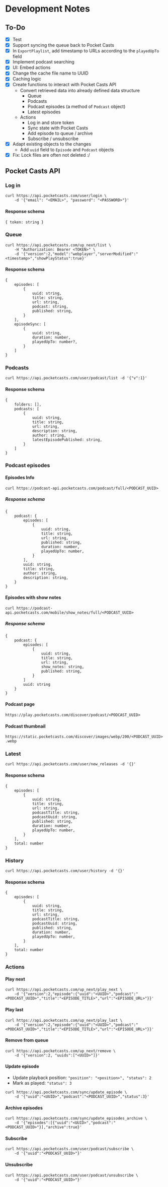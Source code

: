 # Development Notes

## To-Do

- [x] Test
- [x] Support syncing the queue back to Pocket Casts
- [x] In `ExportPlaylist`, add timestamp to URLs according to the `playedUpTo` field
- [x] Implement podcast searching
- [x] UI: Embed actions
- [x] Change the cache file name to UUID
- [x] Caching logic
- [x] Create functions to interact with Pocket Casts API
    - Convert retrieved data into already defined data structure
        - Queue
        - Podcasts
        - Podcast episodes (a method of `Podcast` object)
        - Latest episodes
    - Actions
        - Log in and store token
        - Sync state with Pocket Casts
        - Add episode to queue / archive
        - Subscribe / unsubscribe
- [x] Adapt existing objects to the changes
    - Add `uuid` field to `Episode` and `Podcast` objects
- [x] Fix: Lock files are often not deleted :/

## Pocket Casts API

### Log in

```shell
curl https://api.pocketcasts.com/user/login \
    -d '{"email": "<EMAIL>", "password": "<PASSWORD>"}'
```

#### Response schema

```shell
{ token: string }
```

### Queue

```shell
curl https://api.pocketcasts.com/up_next/list \
    -H "Authorization: Bearer <TOKEN>" \
    -d '{"version":2,"model":"webplayer","serverModified":"<timestamp>","showPlayStatus":true}'
```

#### Response schema

```
{
    episodes: [
        {
            uuid: string,
            title: string,
            url: string,
            podcast: string,
            published: string,
        }
    ],
    episodeSync: [
        {
            uuid: string,
            duration: number,
            playedUpTo: number?,
        }
    ]
}
```

### Podcasts

```shell
curl https://api.pocketcasts.com/user/podcast/list -d '{"v":1}'
```

#### Response schema

```
{
    folders: [],
    podcasts: [
        {
            uuid: string,
            title: string,
            url: string,
            description: string,
            author: string,
            latestEpisodePublished: string,
        }
    ]
}
```

### Podcast episodes

#### Episodes Info

```shell
curl https://podcast-api.pocketcasts.com/podcast/full/<PODCAST_UUID>
```

##### Response schema

```
{
    podcast: {
        episodes: [
            {
                uuid: string,
                title: string,
                url: string,
                published: string,
                duration: number,
                playedUpTo: number,
            }
        ],
        uuid: string,
        title: string,
        author: string,
        description: string,
    }
}
```
#### Episodes with show notes

```shell
curl https://podcast-api.pocketcasts.com/mobile/show_notes/full/<PODCAST_UUID>
```

##### Response schema

```
{
    podcast: {
        episodes: [
            {
                uuid: string,
                title: string,
                url: string,
                show_notes: string,
                published: string,
            }
        ]
        uuid: string
    }
}
```

#### Podcast page

`https://play.pocketcasts.com/discover/podcast/<PODCAST_UUID>`

#### Podcast thumbnail

`https://static.pocketcasts.com/discover/images/webp/200/<PODCAST_UUID>.webp`

### Latest

```shell
curl https://api.pocketcasts.com/user/new_releases -d '{}'
```

#### Response schema

```
{
    episodes: [
        {
            uuid: string,
            title: string,
            url: string,
            podcastTitle: string,
            podcastUuid: string,
            published: string,
            duration: number,
            playedUpTo: number,
        }
    ],
    total: number
}
```

### History

```shell
curl https://api.pocketcasts.com/user/history -d '{}'
```

#### Response schema

```
{
    episodes: [
        {
            uuid: string,
            title: string,
            url: string,
            podcastTitle: string,
            podcastUuid: string,
            published: string,
            duration: number,
            playedUpTo: number,
        }
    ],
    total: number
}
```

### Actions

#### Play next

```shell
curl https://api.pocketcasts.com/up_next/play_next \
    -d '{"version":2,"episode":{"uuid":"<UUID>","podcast":"<PODCAST_UUID>","title":"<EPISODE_TITLE>","url":"<EPISODE_URL>"}}'
```

#### Play last

```shell
curl https://api.pocketcasts.com/up_next/play_last \
    -d '{"version":2,"episode":{"uuid":"<UUID>","podcast":"<PODCAST_UUID>","title":"<EPISODE_TITLE>","url":"<EPISODE_URL>"}}'
```

#### Remove from queue

```shell
curl https://api.pocketcasts.com/up_next/remove \
    -d '{"version":2, "uuids":["<UUID>"]}'
```

#### Update episode

- Update playback position: `"position": "<position>", "status": 2`
- Mark as played: `"status": 3`

```shell
curl https://api.pocketcasts.com/sync/update_episode \
    -d '{"uuid":"<UUID>","podcast":"<PODCAST_UUID>","status":3}'
```

#### Archive episodes

```shell
curl https://api.pocketcasts.com/sync/update_episodes_archive \
    -d '{"episodes":[{"uuid":"<UUID>","podcast":"<PODCAST_UUID>"}],"archive":true}'
```

#### Subscribe

```shell
curl https://api.pocketcasts.com/user/podcast/subscribe \
    -d '{"uuid":"<PODCAST_UUID>"}'
```

#### Unsubscribe

```shell
curl https://api.pocketcasts.com/user/podcast/unsubscribe \
    -d '{"uuid":"<PODCAST_UUID>"}'
```


